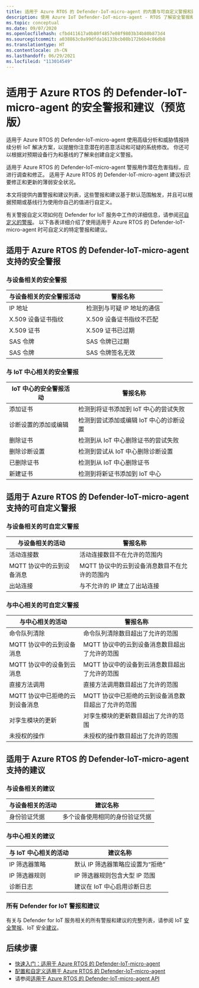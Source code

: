```yaml
---
title: 适用于 Azure RTOS 的 Defender-IoT-micro-agent 的内置与可自定义警报和建议
description: 使用 Azure IoT Defender-IoT-micro-agent - RTOS 了解安全警报和建议的修正措施。
ms.topic: conceptual
ms.date: 09/07/2020
ms.openlocfilehash: cfbd411617a0b80f4857e08f9803b34b80b873d4
ms.sourcegitcommit: a038863c0a99dfda16133bcb08b172b6b4c86db8
ms.translationtype: HT
ms.contentlocale: zh-CN
ms.lasthandoff: 06/29/2021
ms.locfileid: "113014549"
---
```

# <a name="defender-iot-micro-agent-for-azure-rtos-security-alerts-and-recommendations-preview"></a>适用于 Azure RTOS 的 Defender-IoT-micro-agent 的安全警报和建议（预览版）

适用于 Azure RTOS 的 Defender-IoT-micro-agent 使用高级分析和威胁情报持续分析 IoT 解决方案，以提醒你注意潜在的恶意活动和可疑的系统修改。 你还可以根据对预期设备行为和基线的了解来创建自定义警报。

适用于 Azure RTOS 的 Defender-IoT-micro-agent 警报用作潜在危害指标，应进行调查和修正。 适用于 Azure RTOS 的 Defender-IoT-micro-agent 建议标识要修正和更新的薄弱安全状况。 

本文将提供内置警报和建议列表，这些警报和建议基于默认范围触发，并且可以根据预期或基线行为使用你自己的值进行自定义。 

有关警报自定义项如何在 Defender for IoT 服务中工作的详细信息，请参阅[可自定义的警报](concept-customizable-security-alerts.md)。 以下各表详细介绍了使用适用于 Azure RTOS 的 Defender-IoT-micro-agent 时可自定义的特定警报和建议。 

## <a name="defender-iot-micro-agent-for-azure-rtos-supported-security-alerts"></a>适用于 Azure RTOS 的 Defender-IoT-micro-agent 支持的安全警报

### <a name="device-related-security-alerts"></a>与设备相关的安全警报

|与设备相关的安全警报活动  |警报名称  |
|---------|---------|
|IP 地址| 检测到与可疑 IP 地址的通信|
|X.509 设备证书指纹|X.509 设备证书指纹不匹配|
|X.509 证书| X.509 证书已过期|
|SAS 令牌| SAS 令牌已过期|
|SAS 令牌| SAS 令牌签名无效|

### <a name="iot-hub-related-security-alerts"></a>与 IoT 中心相关的安全警报

|IoT 中心的安全警报活动  |警报名称  |
|---------|---------|
|添加证书    |  检测到将证书添加到 IoT 中心的尝试失败       |
|诊断设置的添加或编辑    | 检测到尝试添加或编辑 IoT 中心的诊断设置      |
|删除证书    |  检测到从 IoT 中心删除证书的尝试失败       |
|删除诊断设置    |  检测到尝试从 IoT 中心删除诊断设置      |
|已删除证书    | 检测到从 IoT 中心删除证书        |
|新建证书     |  检测到将新证书添加到 IoT 中心       |

## <a name="defender-iot-micro-agent-for-azure-rtos-supported-customizable-alerts"></a>适用于 Azure RTOS 的 Defender-IoT-micro-agent 支持的可自定义警报

### <a name="device-related-customizable-alerts"></a>与设备相关的可自定义警报

|与设备相关的活动 |警报名称  |
|---------|---------|
|活动连接数|活动连接数目不在允许的范围内|
|MQTT 协议中的云到设备消息|MQTT 协议中的云到设备消息数目不在允许的范围内|
|出站连接| 与不允许的 IP 建立了出站连接|

### <a name="hub-related-customizable-alerts"></a>与中心相关的可自定义警报 

|与中心相关的活动  |警报名称  |
|---------|---------|
|命令队列清除     |  命令队列清除数目超出了允许的范围       |
|MQTT 协议中的云到设备消息    |  MQTT 协议中的云到设备消息数目超出了允许的范围       |
|MQTT 协议中的设备到云消息    | MQTT 协议中的设备到云消息数目超出了允许的范围        |
|直接方法调用     |  直接方法调用数目超出了允许的范围       |
|MQTT 协议中已拒绝的云到设备消息     |   MQTT 协议中已拒绝的云到设备消息数目超出了允许的范围      |
|对孪生模块的更新     |  对孪生模块的更新数目超出了允许的范围       |
|未授权的操作    |  未授权的操作数目超出了允许的范围       |

## <a name="defender-iot-micro-agent-for-azure-rtos-supported-recommendations"></a>适用于 Azure RTOS 的 Defender-IoT-micro-agent 支持的建议

### <a name="device-related-recommendations"></a>与设备相关的建议

|与设备相关的活动  |建议名称 |
|---------|---------|
|身份验证凭据    |  多个设备使用相同的身份验证凭据       |

### <a name="hub-related-recommendations"></a>与中心相关的建议

|与 IoT 中心相关的活动  |建议名称 |
|---------|---------|
|IP 筛选器策略   |  默认 IP 筛选器策略应设置为“拒绝”  |
|IP 筛选器规则| IP 筛选器规则包含大型 IP 范围|
|诊断日志|建议在 IoT 中心启用诊断日志|

### <a name="all-defender-for-iot-alerts-and-recommendations"></a>所有 Defender for IoT 警报和建议

有关与 Defender for IoT 服务相关的所有警报和建议的完整列表，请参阅 IoT [安全警报](concept-security-alerts.md)、IoT 安全[建议](concept-recommendations.md)。

## <a name="next-steps"></a>后续步骤

- [快速入门：适用于 Azure RTOS 的 Defender-IoT-micro-agent](quickstart-azure-rtos-security-module.md)
- [配置和自定义适用于 Azure RTOS 的 Defender-IoT-micro-agent](how-to-azure-rtos-security-module.md)
- 请参阅[适用于 Azure RTOS 的 Defender-IoT-micro-agent API](azure-rtos-security-module-api.md)